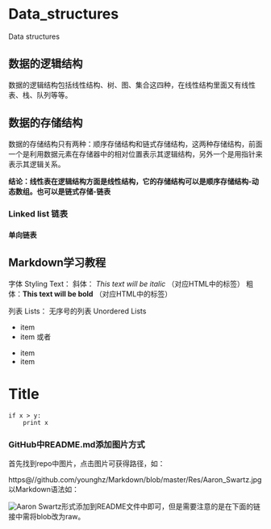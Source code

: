 # Data_structures
Data structures


## 数据的逻辑结构
数据的逻辑结构包括线性结构、树、图、集合这四种，在线性结构里面又有线性表、栈、队列等等。

## 数据的存储结构
数据的存储结构只有两种：顺序存储结构和链式存储结构，这两种存储结构，前面一个是利用数据元素在存储器中的相对位置表示其逻辑结构，另外一个是用指针来表示其逻辑关系。

**结论：线性表在逻辑结构方面是线性结构，它的存储结构可以是顺序存储结构-动态数组。也可以是链式存储-链表**

### Linked list 链表


#### 单向链表





## Markdown学习教程

字体 Styling Text：
斜体： *This text will be italic*  （对应HTML中的标签）
粗体：**This text will be bold** （对应HTML中的标签）

列表 Lists：
无序号的列表 Unordered Lists
* item 
* item
或者
- item
- item

# Title
    if x > y:
        print x
		
		
### GitHub中README.md添加图片方式

首先找到repo中图片，点击图片可获得路径，如：

https@//github.com/younghz/Markdown/blob/master/Res/Aaron_Swartz.jpg
以Markdown语法如：

![Aaron Swartz](https://github.com/younghz/Markdown/raw/master/Res/Aaron_Swartz.jpg)形式添加到README文件中即可，但是需要注意的是在下面的链接中需将blob改为raw。

		
		